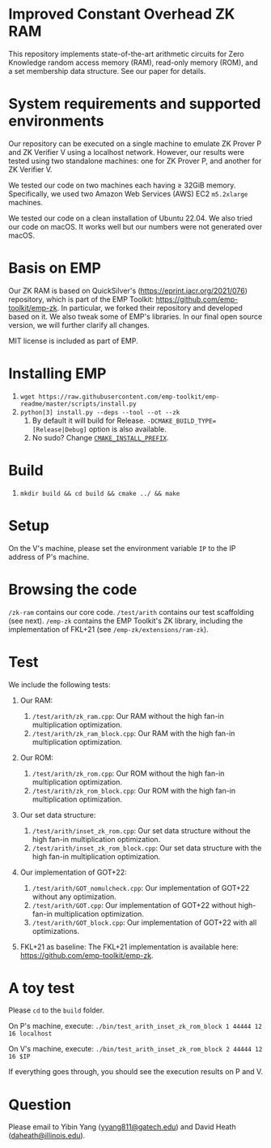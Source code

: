 # Improved Constant Overhead ZK RAM

This repository implements state-of-the-art arithmetic circuits for Zero Knowledge random access memory (RAM), read-only memory (ROM), and a set membership data structure.
See our paper for details.

System requirements and supported environments
=====
Our repository can be executed on a single machine to emulate ZK Prover P and ZK Verifier V using a localhost network.
However, our results were tested using two standalone machines: one for ZK Prover P, and another for ZK Verifier V.

We tested our code on two machines each having ≥ 32GiB
memory. Specifically, we used two Amazon Web Services (AWS)
EC2 `m5.2xlarge` machines.

We tested our code on a clean installation of Ubuntu 22.04.
We also tried our code on macOS. It works well but our
numbers were not generated over macOS.

Basis on EMP
=====
Our ZK RAM is based on QuickSilver's (https://eprint.iacr.org/2021/076) repository, which is part of the EMP Toolkit: https://github.com/emp-toolkit/emp-zk. In particular, we forked their repository and developed based on it. We also tweak some of EMP's libraries.
In our final open source version, we will further clarify all changes.

MIT license is included as part of EMP.

Installing EMP
=====
1. `wget https://raw.githubusercontent.com/emp-toolkit/emp-readme/master/scripts/install.py`
2. `python[3] install.py --deps --tool --ot --zk`
    1. By default it will build for Release. `-DCMAKE_BUILD_TYPE=[Release|Debug]` option is also available.
    2. No sudo? Change [`CMAKE_INSTALL_PREFIX`](https://cmake.org/cmake/help/v2.8.8/cmake.html#variable%3aCMAKE_INSTALL_PREFIX).

Build
=====
1. `mkdir build && cd build && cmake ../ && make`

Setup
=====
On the V's machine, please set the environment variable `IP` to the IP address of P's machine.

Browsing the code
=====
`/zk-ram` contains our core code.
`/test/arith` contains our test scaffolding (see next).
`/emp-zk` contains the EMP Toolkit's ZK library, including the implementation
of FKL+21 (see `/emp-zk/extensions/ram-zk`).

Test
=====
We include the following tests:
1. Our RAM:
   1. `/test/arith/zk_ram.cpp`: Our RAM without the high fan-in multiplication optimization.
   2. `/test/arith/zk_ram_block.cpp`: Our RAM with the high fan-in multiplication optimization.

2. Our ROM:
   1. `/test/arith/zk_rom.cpp`: Our ROM without the high fan-in multiplication optimization.
   2. `/test/arith/zk_rom_block.cpp`: Our ROM with the high fan-in multiplication optimization.

3. Our set data structure:
   1. `/test/arith/inset_zk_rom.cpp`: Our set data structure without the high fan-in multiplication optimization.
   2. `/test/arith/inset_zk_rom_block.cpp`: Our set data structure with the high fan-in multiplication optimization.

4. Our implementation of GOT+22:
   1. `/test/arith/GOT_nomulcheck.cpp`: Our implementation of GOT+22 without any optimization.
   2. `/test/arith/GOT.cpp`: Our implementation of GOT+22 without high-fan-in multiplication optimization.
   3. `/test/arith/GOT_block.cpp`: Our implementation of GOT+22 with all optimizations.

5. FKL+21 as baseline: The FKL+21 implementation is available here: https://github.com/emp-toolkit/emp-zk.

A toy test
=====
Please `cd` to the `build` folder.

On P's machine, execute: `./bin/test_arith_inset_zk_rom_block 1 44444 12 16 localhost`

On V's machine, execute: `./bin/test_arith_inset_zk_rom_block 2 44444 12 16 $IP`

If everything goes through, you should see the execution results on P and V.

Question
=====
Please email to Yibin Yang (yyang811@gatech.edu) and David Heath (daheath@illinois.edu).